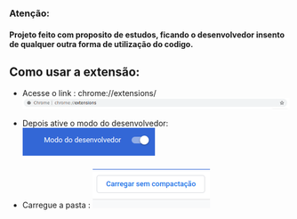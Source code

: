 ### Atenção:
#### Projeto feito com proposito de estudos, ficando o desenvolvedor insento de qualquer outra forma de utilização do codigo.

## Como usar a extensão: 
* Acesse o link : chrome://extensions/
    ![Navegador link](img/pesquisa-ext.png)

* Depois ative o modo do desenvolvedor:
     ![Navegador link](img/modo-dev.png)

* Carregue a pasta :
     ![Navegador link](img/carreg.png)
    
